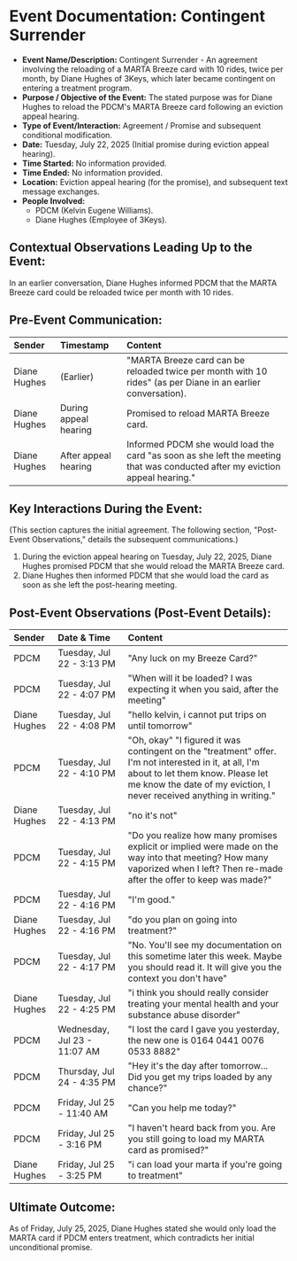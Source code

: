 # Event Documentation: Contingent Surrender

* **Event Name/Description:** Contingent Surrender - An agreement involving the reloading of a MARTA Breeze card with 10 rides, twice per month, by Diane Hughes of 3Keys, which later became contingent on entering a treatment program.
* **Purpose / Objective of the Event:** The stated purpose was for Diane Hughes to reload the PDCM's MARTA Breeze card following an eviction appeal hearing.
* **Type of Event/Interaction:** Agreement / Promise and subsequent conditional modification.
* **Date:** Tuesday, July 22, 2025 (Initial promise during eviction appeal hearing).
* **Time Started:** No information provided.
* **Time Ended:** No information provided.
* **Location:** Eviction appeal hearing (for the promise), and subsequent text message exchanges.
* **People Involved:**
    * PDCM (Kelvin Eugene Williams).
    * Diane Hughes (Employee of 3Keys).

## Contextual Observations Leading Up to the Event:

In an earlier conversation, Diane Hughes informed PDCM that the MARTA Breeze card could be reloaded twice per month with 10 rides.

## Pre-Event Communication:

| Sender       | Timestamp         | Content                                                                                                       |
| :----------- | :---------------- | :------------------------------------------------------------------------------------------------------------ |
| Diane Hughes | (Earlier)         | "MARTA Breeze card can be reloaded twice per month with 10 rides" (as per Diane in an earlier conversation). |
| Diane Hughes | During appeal hearing | Promised to reload MARTA Breeze card.                                                                          |
| Diane Hughes | After appeal hearing | Informed PDCM she would load the card "as soon as she left the meeting that was conducted after my eviction appeal hearing." |

## Key Interactions During the Event:

(This section captures the initial agreement. The following section, "Post-Event Observations," details the subsequent communications.)

1.  During the eviction appeal hearing on Tuesday, July 22, 2025, Diane Hughes promised PDCM that she would reload the MARTA Breeze card.
2.  Diane Hughes then informed PDCM that she would load the card as soon as she left the post-hearing meeting.

## Post-Event Observations (Post-Event Details):

| Sender       | Date & Time              | Content                                                                                                                                                                                                                                                                                                                                                                                                                                                                                                                                                                                                                                                                                                                                                                                                                                                                                                                                                                                                                                             |
| :----------- | :----------------------- | :---------------------------------------------------------------------------------------------------------------------------------------------------------------------------------------------------------------------------------------------------------------------------------------------------------------------------------------------------------------------------------------------------------------------------------------------------------------------------------------------------------------------------------------------------------------------------------------------------------------------------------------------------------------------------------------------------------------------------------------------------------------------------------------------------------------------------------------------------------------------------------------------------------------------------------------------------------------------------------------------------------------------------------- |
| PDCM         | Tuesday, Jul 22 - 3:13 PM | "Any luck on my Breeze Card?"                                                                                                                                                                                                                                                                                                                                                                                                                                                                                                                                                                                                                                                                                                                                                                                                                                                                                                                                                                                                                   |
| PDCM         | Tuesday, Jul 22 - 4:07 PM | "When will it be loaded? I was expecting it when you said, after the meeting"                                                                                                                                                                                                                                                                                                                                                                                                                                                                                                                                                                                                                                                                                                                                                                                                                                                                                                                                                                   |
| Diane Hughes | Tuesday, Jul 22 - 4:08 PM | "hello kelvin, i cannot put trips on until tomorrow"                                                                                                                                                                                                                                                                                                                                                                                                                                                                                                                                                                                                                                                                                                                                                                                                                                                                                                                                                                                           |
| PDCM         | Tuesday, Jul 22 - 4:10 PM | "Oh, okay" "I figured it was contingent on the "treatment" offer. I'm not interested in it, at all, I'm about to let them know. Please let me know the date of my eviction, I never received anything in writing."                                                                                                                                                                                                                                                                                                                                                                                                                                                                                                                                                                                                                                                                                                                                                                                                                                      |
| Diane Hughes | Tuesday, Jul 22 - 4:13 PM | "no it's not"                                                                                                                                                                                                                                                                                                                                                                                                                                                                                                                                                                                                                                                                                                                                                                                                                                                                                                                                                                                                                                  |
| PDCM         | Tuesday, Jul 22 - 4:15 PM | "Do you realize how many promises explicit or implied were made on the way into that meeting? How many vaporized when I left? Then re-made after the offer to keep was made?"                                                                                                                                                                                                                                                                                                                                                                                                                                                                                                                                                                                                                                                                                                                                                                                                                                                                 |
| PDCM         | Tuesday, Jul 22 - 4:16 PM | "I'm good."                                                                                                                                                                                                                                                                                                                                                                                                                                                                                                                                                                                                                                                                                                                                                                                                                                                                                                                                                                                                                                     |
| Diane Hughes | Tuesday, Jul 22 - 4:16 PM | "do you plan on going into treatment?"                                                                                                                                                                                                                                                                                                                                                                                                                                                                                                                                                                                                                                                                                                                                                                                                                                                                                                                                                                                                          |
| PDCM         | Tuesday, Jul 22 - 4:17 PM | "No. You'll see my documentation on this sometime later this week. Maybe you should read it. It will give you the context you don't have"                                                                                                                                                                                                                                                                                                                                                                                                                                                                                                                                                                                                                                                                                                                                                                                                                                                                                                          |
| Diane Hughes | Tuesday, Jul 22 - 4:25 PM | "i think you should really consider treating your mental health and your substance abuse disorder"                                                                                                                                                                                                                                                                                                                                                                                                                                                                                                                                                                                                                                                                                                                                                                                                                                                                                                                                                |
| PDCM         | Wednesday, Jul 23 - 11:07 AM | "I lost the card I gave you yesterday, the new one is 0164 0441 0076 0533 8882"                                                                                                                                                                                                                                                                                                                                                                                                                                                                                                                                                                                                                                                                                                                                                                                                                                                                                                                                                              |
| PDCM         | Thursday, Jul 24 - 4:35 PM | "Hey it's the day after tomorrow... Did you get my trips loaded by any chance?"                                                                                                                                                                                                                                                                                                                                                                                                                                                                                                                                                                                                                                                                                                                                                                                                                                                                                                                                                               |
| PDCM         | Friday, Jul 25 - 11:40 AM   | "Can you help me today?"                                                                                                                                                                                                                                                                                                                                                                                                                                                                                                                                                                                                                                                                                                                                                                                                                                                                                                                                                                                                                       |
| PDCM         | Friday, Jul 25 - 3:16 PM   | "I haven't heard back from you. Are you still going to load my MARTA card as promised?"                                                                                                                                                                                                                                                                                                                                                                                                                                                                                                                                                                                                                                                                                                                                                                                                                                                                                                                                                       |
| Diane Hughes | Friday, Jul 25 - 3:25 PM   | "i can load your marta if you're going to treatment"                                                                                                                                                                                                                                                                                                                                                                                                                                                                                                                                                                                                                                                                                                                                                                                                                                                                                                                                                                                           |

## Ultimate Outcome:

As of Friday, July 25, 2025, Diane Hughes stated she would only load the MARTA card if PDCM enters treatment, which contradicts her initial unconditional promise.